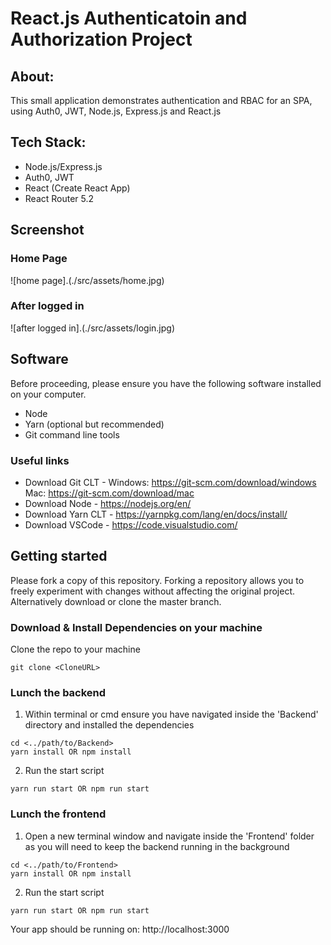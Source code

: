 # React.js Authenticatoin and Authorization Project

## About:

This small application demonstrates authentication and RBAC for an SPA, using Auth0, JWT, Node.js, Express.js and React.js

## Tech Stack:

- Node.js/Express.js
- Auth0, JWT
- React (Create React App)
- React Router 5.2

## Screenshot

### Home Page

![home page].(./src/assets/home.jpg)

### After logged in

![after logged in].(./src/assets/login.jpg)

## Software

Before proceeding, please ensure you have the following software installed on your computer.

- Node
- Yarn (optional but recommended)
- Git command line tools

### Useful links

- Download Git CLT - Windows: https://git-scm.com/download/windows Mac: https://git-scm.com/download/mac
- Download Node - https://nodejs.org/en/
- Download Yarn CLT - https://yarnpkg.com/lang/en/docs/install/
- Download VSCode - https://code.visualstudio.com/

## Getting started

Please fork a copy of this repository. Forking a repository allows you to freely experiment with changes without affecting the original project. Alternatively download or clone the master branch.

### Download & Install Dependencies on your machine

Clone the repo to your machine

```
git clone <CloneURL>
```

### Lunch the backend

1. Within terminal or cmd ensure you have navigated inside the 'Backend' directory and installed the dependencies

```
cd <../path/to/Backend>
yarn install OR npm install
```

2. Run the start script

```
yarn run start OR npm run start
```

### Lunch the frontend

1. Open a new terminal window and navigate inside the 'Frontend' folder as you will need to keep the backend running in the background

```
cd <../path/to/Frontend>
yarn install OR npm install
```

2. Run the start script

```
yarn run start OR npm run start
```

Your app should be running on: http://localhost:3000

